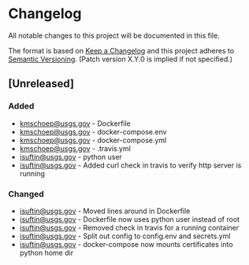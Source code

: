 # Changelog
All notable changes to this project will be documented in this file.

The format is based on [Keep a Changelog](http://keepachangelog.com/en/1.0.0/)
and this project adheres to [Semantic Versioning](http://semver.org/spec/v2.0.0.html). (Patch version X.Y.0 is implied if not specified.)

## [Unreleased]
### Added
- kmschoep@usgs.gov - Dockerfile
- kmschoep@usgs.gov - docker-compose.env
- kmschoep@usgs.gov - docker-compose.yml
- kmschoep@usgs.gov - .travis.yml
- isuftin@usgs.gov - python user
- isuftin@usgs.gov - Added curl check in travis to verify http server is running

### Changed
 - isuftin@usgs.gov - Moved lines around in Dockerfile
 - isuftin@usgs.gov - Dockerfile now uses python user instead of root
 - isuftin@usgs.gov - Removed check in travis for a running container
 - isuftin@usgs.gov - Split out config to config.env and secrets.yml
 - isuftin@usgs.gov - docker-compose now mounts certificates into python home dir
